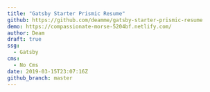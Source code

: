 ```yaml
---
title: "Gatsby Starter Prismic Resume"
github: https://github.com/deamme/gatsby-starter-prismic-resume
demo: https://compassionate-morse-5204bf.netlify.com/
author: Deam
draft: true
ssg:
  - Gatsby
cms:
  - No Cms
date: 2019-03-15T23:07:16Z
github_branch: master
---
```

